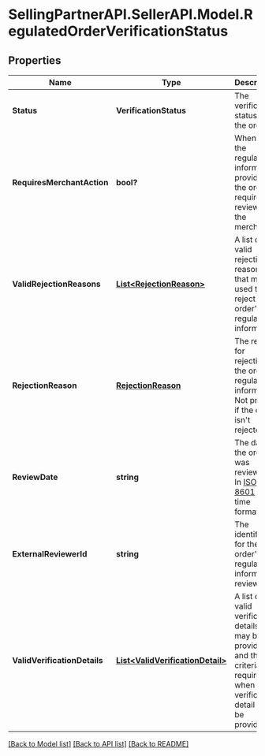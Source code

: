 # SellingPartnerAPI.SellerAPI.Model.RegulatedOrderVerificationStatus
## Properties

Name | Type | Description | Notes
------------ | ------------- | ------------- | -------------
**Status** | **VerificationStatus** | The verification status of the order. | 
**RequiresMerchantAction** | **bool?** | When true, the regulated information provided in the order requires a review by the merchant. | 
**ValidRejectionReasons** | [**List&lt;RejectionReason&gt;**](RejectionReason.md) | A list of valid rejection reasons that may be used to reject the order&#39;s regulated information. | 
**RejectionReason** | [**RejectionReason**](RejectionReason.md) | The reason for rejecting the order&#39;s regulated information. Not present if the order isn&#39;t rejected. | [optional] 
**ReviewDate** | **string** | The date the order was reviewed. In [ISO 8601](https://developer-docs.amazon.com/sp-api/docs/iso-8601) date time format. | [optional] 
**ExternalReviewerId** | **string** | The identifier for the order&#39;s regulated information reviewer. | [optional] 
**ValidVerificationDetails** | [**List&lt;ValidVerificationDetail&gt;**](ValidVerificationDetail.md) | A list of valid verification details that may be provided and the criteria required for when the verification detail can be provided. | [optional] 

[[Back to Model list]](../README.md#documentation-for-models) [[Back to API list]](../README.md#documentation-for-api-endpoints) [[Back to README]](../README.md)

